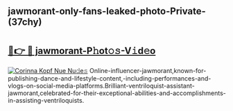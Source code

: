 ## jawmorant-only-fans​-leaked-photo​-Private-(37chy)


# <h2><a href="https://mediaupload.pro?title=jawmorant&ref=git">🔗👉 🔴 jawmorant-P𝚑ot𝚘𝚜-V𝚒d𝚎o</a></h2>

[![Corinna Kopf Nue Nu𝚍e𝚜](https://i.imgur.com/0qMVB7G.gif)](https://mediaupload.pro?title=jawmorant&ref=git)
Online-influencer-jawmorant,known-for-publishing-dance-and-lifestyle-content,-including-performances-and-vlogs-on-social-media-platforms.Brilliant-ventriloquist-assistant-jawmorant,celebrated-for-their-exceptional-abilities-and-accomplishments-in-assisting-ventriloquists.  